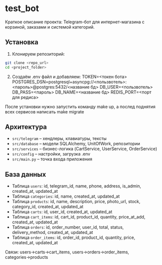 # test_bot

Краткое описание проекта:
Telegram-бот для интернет-магазина с корзиной, заказами и системой категорий.

## Установка

1. Клонируем репозиторий:
```bash
git clone <repo_url>
cd <project_folder>
```
2. Создаём .env файл и добавляем:
TOKEN=<токен бота>
POSTGRES_DSN=postgresql+asyncpg://<пользвотель>:<пароль>@postgres:5432/<название
бд>
DB_USER=<пользвотель>
DB_PASS=<пароль>
DB_NAME=<название
бд>
REDIS_PORT=<порт для редиса>

После установки нужно запустить команду make up, а послед поднятия всех сервисов
написать make migrate

## Архитектура

- `src/telegram` – хендлеры, клавиатуры, тексты
- `src/database` – модели SQLAlchemy, UnitOfWork, репозитории
- `src/services` – бизнес-логика (CartService, UserService, OrderService)
- `src/config` – настройки, загрузка .env
- `src/main.py` – точка входа приложения
## База данных

- Таблица `users`: id, telegram_id, name, phone, address, is_admin, created_at, updated_at  
- Таблица `categories`: id, name, created_at, updated_at  
- Таблица `products`: id, name, description, price, photo_url, stock, category_id, created_at, updated_at  
- Таблица `carts`: id, user_id, created_at, updated_at  
- Таблица `cart_items`: id, cart_id, product_id, quantity, price_at_add, created_at, updated_at  
- Таблица `orders`: id, order_number, user_id, total, status, delivery_method, created_at, updated_at  
- Таблица `order_items`: id, order_id, product_id, quantity, price, created_at, updated_at  

Связи: users→carts→cart_items, users→orders→order_items, categories→products
